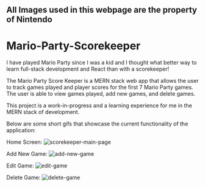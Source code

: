 ## All Images used in this webpage are the property of Nintendo
# Mario-Party-Scorekeeper

I have played Mario Party since I was a kid and I thought what better way to learn full-stack development and React than with a scorekeeper! 

The Mario Party Score Keeper is a MERN stack web app that allows the user to track games played and player scores for the first 7 Mario Party games. 
The user is able to view games played, add new games, and delete games.

This project is a work-in-progress and a learning experience for me in the MERN stack of development. 

Below are some short gifs that showcase the current functionality of the application:

Home Screen: 
![scorekeeper-main-page](https://user-images.githubusercontent.com/26418249/106404119-a4f10000-63ff-11eb-8484-8237569b3a4d.gif)

Add New Game:
![add-new-game](https://user-images.githubusercontent.com/26418249/107124636-1226ea00-6873-11eb-8e0d-8dbef1123c21.gif)

Edit Game: 
![edit-game](https://user-images.githubusercontent.com/26418249/107126557-a21e6100-687e-11eb-8361-68684b8ba23a.gif)

Delete Game: 
![delete-game](https://user-images.githubusercontent.com/26418249/107126660-21139980-687f-11eb-9e0e-2ec0f45dab8c.gif)


